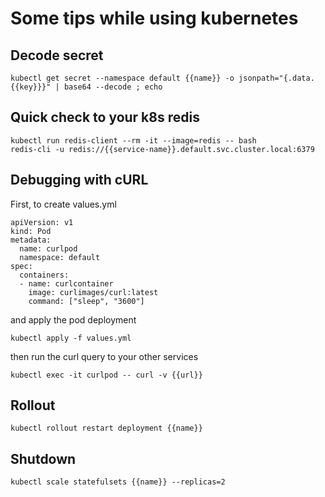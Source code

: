 # Some tips while using kubernetes

## Decode secret

    kubectl get secret --namespace default {{name}} -o jsonpath="{.data.{{key}}}" | base64 --decode ; echo

## Quick check to your k8s redis

    kubectl run redis-client --rm -it --image=redis -- bash
    redis-cli -u redis://{{service-name}}.default.svc.cluster.local:6379

## Debugging with cURL
First, to create values.yml

    apiVersion: v1
    kind: Pod
    metadata:
      name: curlpod
      namespace: default
    spec:
      containers:
      - name: curlcontainer
        image: curlimages/curl:latest
        command: ["sleep", "3600"]

and apply the pod deployment

    kubectl apply -f values.yml

then run the curl query to your other services

    kubectl exec -it curlpod -- curl -v {{url}}

## Rollout

    kubectl rollout restart deployment {{name}}

## Shutdown

    kubectl scale statefulsets {{name}} --replicas=2
